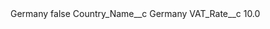 <?xml version="1.0" encoding="UTF-8"?>
<CustomMetadata xmlns="http://soap.sforce.com/2006/04/metadata" xmlns:xsi="http://www.w3.org/2001/XMLSchema-instance" xmlns:xsd="http://www.w3.org/2001/XMLSchema">
    <label>Germany</label>
    <protected>false</protected>
    <values>
        <field>Country_Name__c</field>
        <value xsi:type="xsd:string">Germany</value>
    </values>
    <values>
        <field>VAT_Rate__c</field>
        <value xsi:type="xsd:double">10.0</value>
    </values>
</CustomMetadata>
